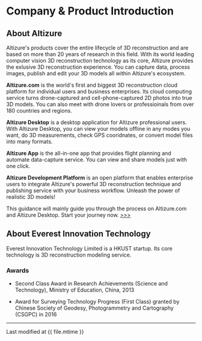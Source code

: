 # Company & Product Introduction

## About Altizure

Altizure's products cover the entire lifecycle of 3D reconstruction and are based on more than 20 years of research in this field. With its world leading computer vision 3D reconstruction technology as its core, Altizure provides the exlusive 3D reconstruction experience. You can capture data, process images, publish and edit your 3D models all within Altizure's ecosystem.

**Altizure.com** is the world's first and biggest 3D reconstruction cloud platform for individual users and business enterprises. Its cloud computing service turns drone-captured and cell-phone-captured 2D photos into true 3D models. You can also meet with drone lovers or professioinals from over 180 countries and regions.

**Altizure Desktop** is a desktop application for Altizure professional users. With Altizure Desktop, you can view your models offline in any modes you want, do 3D measurements, check GPS cooridnates, or convert model files into many formats.

**Altizure App** is the all-in-one app that provides flight planning and automate data-capture service. You can view and share models just with one click.

**Altizure Development Platform** is an open platform that enables enterprise users to integrate Altizure's powerful 3D reconstruction technique and publishing service with your business workflow. Unleash the power of realistic 3D models!

This guidance will mainly guide you through the process on Altizure.com and Altizure Desktop. Start your journey now. [&gt;&gt;&gt;](/chapter1.md)

## About Everest Innovation Technology

Everest Innovation Technology Limited is a HKUST startup. Its core technology is 3D reconstruction modeling service.

### **Awards**

* Second Class Award in Research Achievements \(Science and Technology\), Ministry of Education, China, 2013

* Award for Surveying Technology Progress \(First Class\) granted by Chinese Society of Geodesy, Photogrammetry and Cartography \(CSGPC\) in 2016

---

Last modified at {{ file.mtime }}
